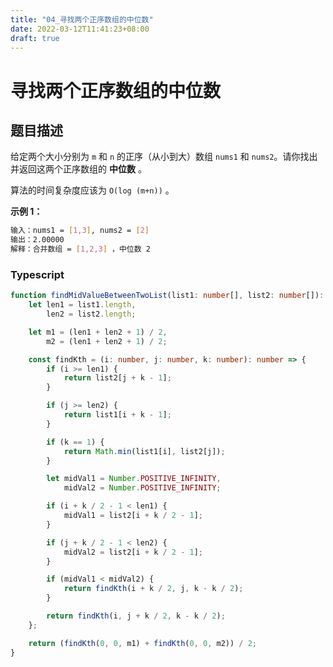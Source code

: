 ```yaml
---
title: "04_寻找两个正序数组的中位数"
date: 2022-03-12T11:41:23+08:00
draft: true
---
```


# 寻找两个正序数组的中位数


## 题目描述

给定两个大小分别为 `m` 和 `n` 的正序（从小到大）数组 `nums1` 和 `nums2`。请你找出并返回这两个正序数组的 **中位数** 。

算法的时间复杂度应该为 `O(log (m+n))` 。



**示例 1：**

```bash
输入：nums1 = [1,3], nums2 = [2]
输出：2.00000
解释：合并数组 = [1,2,3] ，中位数 2
```



### Typescript

```typescript
function findMidValueBetweenTwoList(list1: number[], list2: number[]): number {
    let len1 = list1.length,
        len2 = list2.length;

    let m1 = (len1 + len2 + 1) / 2,
        m2 = (len1 + len2 + 1) / 2;

    const findKth = (i: number, j: number, k: number): number => {
        if (i >= len1) {
            return list2[j + k - 1];
        }

        if (j >= len2) {
            return list1[i + k - 1];
        }

        if (k == 1) {
            return Math.min(list1[i], list2[j]);
        }

        let midVal1 = Number.POSITIVE_INFINITY,
            midVal2 = Number.POSITIVE_INFINITY;

        if (i + k / 2 - 1 < len1) {
            midVal1 = list2[i + k / 2 - 1];
        }

        if (j + k / 2 - 1 < len2) {
            midVal2 = list2[i + k / 2 - 1];
        }

        if (midVal1 < midVal2) {
            return findKth(i + k / 2, j, k - k / 2);
        }

        return findKth(i, j + k / 2, k - k / 2);
    };

    return (findKth(0, 0, m1) + findKth(0, 0, m2)) / 2;
}

```

